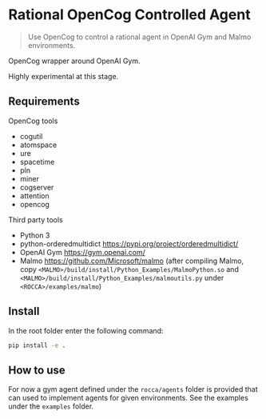 # Rational OpenCog Controlled Agent
> Use OpenCog to control a rational agent in OpenAI Gym and Malmo environments.


OpenCog wrapper around OpenAI Gym.

Highly experimental at this stage.

## Requirements

OpenCog tools

- cogutil
- atomspace
- ure
- spacetime
- pln
- miner
- cogserver
- attention
- opencog

Third party tools

- Python 3
- python-orderedmultidict https://pypi.org/project/orderedmultidict/
- OpenAI Gym https://gym.openai.com/
- Malmo https://github.com/Microsoft/malmo (after compiling Malmo,
  copy `<MALMO>/build/install/Python_Examples/MalmoPython.so` and
  `<MALMO>/build/install/Python_Examples/malmoutils.py` under
  `<ROCCA>/examples/malmo`)

## Install

In the root folder enter the following command:

```bash
pip install -e .
```

## How to use

For now a gym agent defined under the `rocca/agents` folder is provided that
can used to implement agents for given environments.  See the examples
under the `examples` folder.
